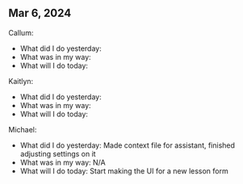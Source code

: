 ## Mar 6, 2024
Callum:
- What did I do yesterday: 
- What was in my way: 
- What will I do today: 

Kaitlyn:
- What did I do yesterday: 
- What was in my way:
- What will I do today: 

Michael:
- What did I do yesterday: Made context file for assistant, finished adjusting settings on it
- What was in my way: N/A
- What will I do today: Start making the UI for a new lesson form
